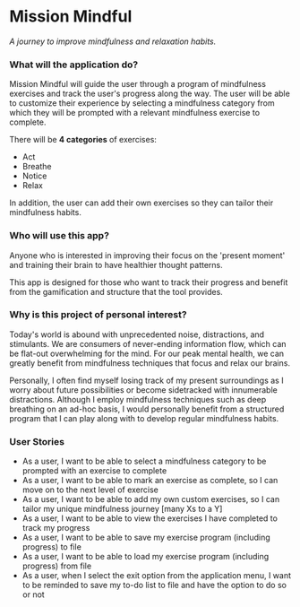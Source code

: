 # Mission Mindful
*A journey to improve mindfulness and relaxation habits.*

### What will the application do?
Mission Mindful will guide the user through a program of mindfulness exercises and track the user's progress along the 
way. The user will be able to customize their experience by selecting a mindfulness category from which they will be
prompted with a relevant mindfulness exercise to complete. 

There will be **4 categories** of exercises:
- Act
- Breathe
- Notice
- Relax

In addition, the user can add their own exercises so they can tailor
their mindfulness habits.

### Who will use this app?
Anyone who is interested in improving their focus on the 'present moment' and training their brain to have healthier
thought patterns. 

This app is designed for those who want to track their progress and benefit from the gamification and 
structure that the tool provides.

### Why is this project of personal interest?
Today's world is abound with unprecedented noise, distractions, and stimulants. We are consumers of never-ending
information flow, which can be flat-out overwhelming for the mind. For our peak mental health, we can greatly benefit 
from mindfulness techniques that focus and relax our brains.

Personally, I often find myself losing track of my present surroundings as I worry about future possibilities or become
sidetracked with innumerable distractions. Although I employ mindfulness techniques such as deep breathing on an ad-hoc
basis, I would personally benefit from a structured program that I can play along with to develop regular mindfulness
habits.

### User Stories
- As a user, I want to be able to select a mindfulness category to be prompted with an exercise to complete
- As a user, I want to be able to mark an exercise as complete, so I can move on to the next level of exercise
- As a user, I want to be able to add my own custom exercises, so I can tailor my unique mindfulness journey 
[many Xs to a Y]
- As a user, I want to be able to view the exercises I have completed to track my progress
- As a user, I want to be able to save my exercise program (including progress) to file
- As a user, I want to be able to load my exercise program (including progress) from file
- As a user, when I select the exit option from the application menu, I want to be reminded to save my to-do list to 
file and have the option to do so or not